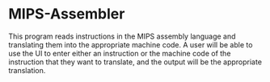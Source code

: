 # MIPS-Assembler
This program reads instructions in the MIPS assembly language and translating them into the appropriate machine code. A user will be able to use the UI to enter either an instruction or the machine code of the instruction that they want to translate, and the output will be the appropriate translation.

